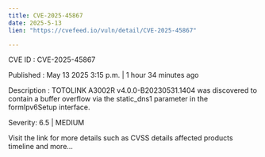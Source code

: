 ```yaml
---
title: CVE-2025-45867
date: 2025-5-13
lien: "https://cvefeed.io/vuln/detail/CVE-2025-45867"

---
```


CVE ID : CVE-2025-45867

Published :  May 13
2025
3:15 p.m. | 1 hour
34 minutes ago

Description : TOTOLINK A3002R v4.0.0-B20230531.1404 was discovered to contain a buffer overflow via the static_dns1 parameter in the formIpv6Setup interface.

Severity: 6.5 | MEDIUM

Visit the link for more details
such as CVSS details
affected products
timeline
and more...
